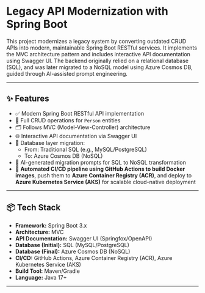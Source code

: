 # Legacy API Modernization with Spring Boot

This project modernizes a legacy system by converting outdated CRUD APIs into modern, maintainable Spring Boot RESTful services. It implements the MVC architecture pattern and includes interactive API documentation using Swagger UI. The backend originally relied on a relational database (SQL), and was later migrated to a NoSQL model using Azure Cosmos DB, guided through AI-assisted prompt engineering.

---

## ✨ Features

- ✅ Modern Spring Boot RESTful API implementation  
- 🔄 Full CRUD operations for `Person` entities  
- 🗂️ Follows MVC (Model-View-Controller) architecture  
- 🌐 Interactive API documentation via Swagger UI  
- 🔁 Database layer migration:  
  - From: Traditional SQL (e.g., MySQL/PostgreSQL)  
  - To: Azure Cosmos DB (NoSQL)  
- 🤖 AI-generated migration prompts for SQL to NoSQL transformation  
- 🚀 **Automated CI/CD pipeline using GitHub Actions to build Docker images**, push them to **Azure Container Registry (ACR)**, and deploy to **Azure Kubernetes Service (AKS)** for scalable cloud-native deployment  

---

## 📦 Tech Stack

- **Framework:** Spring Boot 3.x  
- **Architecture:** MVC  
- **API Documentation:** Swagger UI (Springfox/OpenAPI)  
- **Database (Initial):** SQL (MySQL/PostgreSQL)  
- **Database (Final):** Azure Cosmos DB (NoSQL)  
- **CI/CD:** GitHub Actions, Azure Container Registry (ACR), Azure Kubernetes Service (AKS)  
- **Build Tool:** Maven/Gradle  
- **Language:** Java 17+  

---
